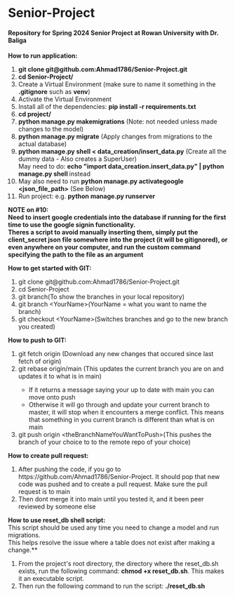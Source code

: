# Senior-Project
#### Repository for Spring 2024 Senior Project at Rowan University with Dr. Baliga 

  **How to run application:**
  <ol>
  <li><b>git clone git@github.com:Ahmad1786/Senior-Project.git</b> </li>
  <li><b>cd Senior-Project/</b></li>
  <li>Create a Virtual Environment (make sure to name it something in the <b>.gitignore</b> such as <b>venv</b>)</li>
  <li>Activate the Virtual Environment</li>
  <li>Install all of the dependencies: <b>pip install -r requirements.txt</b></li>
  <li><b>cd project/</b></li>
  <li><b>python manage.py makemigrations</b> (Note: not needed unless made changes to the model)</li>
  <li><b>python manage.py migrate</b> (Apply changes from migrations to the actual database)</li>
  <li><b>python manage.py shell < data_creation/insert_data.py</b> (Create all the dummy data - Also creates a SuperUser) </li> 
  May need to do: <b>echo "import data_creation.insert_data.py" | python manage.py shell </b> instead
  <li>May also need to run <b>python manage.py activategoogle &lt;json_file_path&gt;</b> (See Below) </li>
  <li>Run project: e.g. <b>python manage.py runserver</b></li>
  </ol>

  **NOTE on #10: <br> Need to insert google credentials into the database if running for the first time to use the google signin functionality. <br> Theres a script to avoid manually inserting them, simply put the client_secret json file somewhere into the project (it will be gitignored), or even anywhere on your computer, and run the custom command specifying the path to the file as an argument**

  **How to get started with GIT:**
  <ol>
  <li>git clone git@github.com:Ahmad1786/Senior-Project.git</li>
  <li>cd Senior-Project</li>
  <li>git branch(To show the branches in your local repository) </li>
  <li>git branch &lt;YourName&gt;(YourName = what you want to name the branch)</li>
  <li>git checkout &lt;YourName&gt;(Switches branches and go to the new branch you created)</li>
  </ol>
  
  **How to push to GIT:**
  <ol>
  <li>git fetch origin (Download any new changes that occured since last fetch of origin)</li>
  <li>git rebase origin/main (This updates the current branch you are on and updates it to what is in main)</li>
  <ul><li>If it returns a message saying your up to date with main you can move onto push </li>
  <li>Otherwise it will go through and update your current branch to master, it will stop when it encounters a merge conflict. This means that something in you current branch is different than what is on main</li>
  </ul>
  <li>git push origin &lt;theBranchNameYouWantToPush&gt;(This pushes the branch of your choice to to the remote repo of your choice)</li>
  </ol>

  **How to create pull request:**
  <ol>
  <li>After pushing the code, if you go to https://github.com/Ahmad1786/Senior-Project. It should pop that new code was pushed and to create a pull request. Make sure the pull request is to main</li>
  <li>Then dont merge it into main until you tested it, and it been peer reviewed by someone else</li>
  </ol>

   **How to use reset_db shell script:**
   <br> This script should be used any time you need to change a model and run migrations. <br> This helps resolve the issue where a table does not exist after making a change.**
  <ol>
  <li>From the project's root directory, the directory where the reset_db.sh exists, run the following command: <b>chmod +x reset_db.sh</b>. This makes it an executable script.</li>
  <li>Then run the following command to run the script: <b>./reset_db.sh</b> </li>
  </ol>
